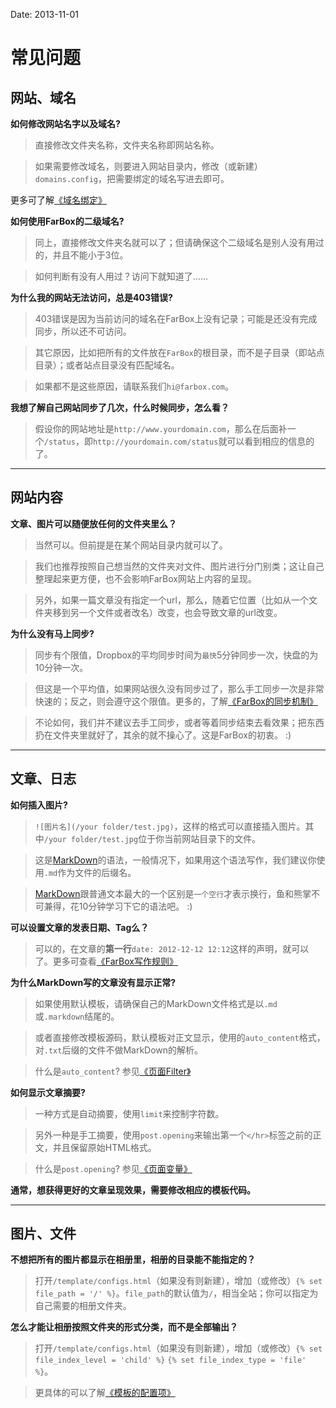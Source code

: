 Date: 2013-11-01  

# 常见问题

## 网站、域名

**如何修改网站名字以及域名?**

> 直接修改文件夹名称，文件夹名称即网站名称。
	
> 如果需要修改域名，则要进入网站目录内，修改（或新建）`domains.config`，把需要绑定的域名写进去即可。
	
更多可了解[《域名绑定》](/docs/domain.md)


**如何使用FarBox的二级域名?**

> 同上，直接修改文件夹名就可以了；但请确保这个二级域名是别人没有用过的，并且不能小于3位。
	
> 如何判断有没有人用过？访问下就知道了……


**为什么我的网站无法访问，总是403错误?**

> 403错误是因为当前访问的域名在FarBox上没有记录；可能是还没有完成同步，所以还不可访问。
	
> 其它原因，比如把所有的文件放在`FarBox`的根目录，而不是子目录（即站点目录）；或者站点目录没有匹配域名。
	
> 如果都不是这些原因，请联系我们`hi@farbox.com`。
	
	
**我想了解自己网站同步了几次，什么时候同步，怎么看？**

> 假设你的网站地址是`http://www.yourdomain.com`，那么在后面补一个`/status`，即`http://yourdomain.com/status`就可以看到相应的信息的了。

	
	
- - - - - - - - - -
	

## 网站内容	

**文章、图片可以随便放任何的文件夹里么？**

> 当然可以。但前提是在某个网站目录内就可以了。
	
> 我们也推荐按照自己想当然的文件夹对文件、图片进行分门别类；这让自己整理起来更方便，也不会影响FarBox网站上内容的呈现。
	
> 另外，如果一篇文章没有指定一个url，那么，随着它位置（比如从一个文件夹移到另一个文件或者改名）改变，也会导致文章的url改变。


**为什么没有马上同步?**

> 同步有个限值，Dropbox的平均同步时间为`最快`5分钟同步一次，快盘的为10分钟一次。
	
> 但这是一个平均值，如果网站很久没有同步过了，那么手工同步一次是非常快速的；反之，则会遵守这个限值。更多的，了解[《FarBox的同步机制》](/docs/sync.md)
	
> 不论如何，我们并不建议去手工同步，或者等着同步结束去看效果；把东西扔在文件夹里就好了，其余的就不操心了。这是FarBox的初衷。 :)


- - - - - - - - - -
	
	
## 文章、日志

**如何插入图片?**

> `![图片名](/your folder/test.jpg)`，这样的格式可以直接插入图片。其中`/your folder/test.jpg`位于你当前网站目录下的文件。
	
> 这是[MarkDown](/docs/writting/markdown.md)的语法，一般情况下，如果用这个语法写作，我们建议你使用`.md`作为文件的后缀名。
	
> [MarkDown](/docs/writting/markdown.md)跟普通文本最大的一个区别是`一个空行`才表示换行，鱼和熊掌不可兼得，花10分钟学习下它的语法吧。 :)
	
**可以设置文章的发表日期、Tag么？**  

> 可以的，在文章的**第一行**`date: 2012-12-12 12:12`这样的声明，就可以了。更多可查看[《FarBox写作规则》](/docs/writting/rules.md)

**为什么MarkDown写的文章没有显示正常?**  

> 如果使用默认模板，请确保自己的MarkDown文件格式是以`.md`或`.markdown`结尾的。
	
> 或者直接修改模板源码，默认模板对正文显示，使用的`auto_content`格式，对`.txt`后缀的文件不做MarkDown的解析。
	
> 什么是`auto_content`? 参见[《页面Filter》](/docs/template/filters.md)

**如何显示文章摘要?**

> 一种方式是自动摘要，使用`limit`来控制字符数。
	
> 另外一种是手工摘要，使用`post.opening`来输出第一个`</hr>`标签之前的正文，并且保留原始HTML格式。
	
> 什么是`post.opening`? 参见[《页面变量》](/docs/template/variables.md#post)

**通常，想获得更好的文章呈现效果，需要修改相应的模板代码。**

- - - - - - - - - -

## 图片、文件

**不想把所有的图片都显示在相册里，相册的目录能不能指定的？**

> 打开`/template/configs.html`（如果没有则新建），增加（或修改）`{% set file_path = '/' %}`。`file_path`的默认值为`/`，相当全站；你可以指定为自己需要的相册文件夹。

**怎么才能让相册按照文件夹的形式分类，而不是全部输出？**

> 打开`/template/configs.html`（如果没有则新建），增加（或修改）`{% set file_index_level = 'child' %}` `{% set file_index_type = 'file' %}`。
	
> 更具体的可以了解[《模板的配置项》](/docs/template/configs.md)
	


